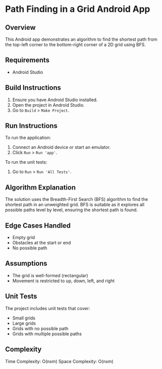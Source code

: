 # Path Finding in a Grid Android App

## Overview
This Android app demonstrates an algorithm to find the shortest path from the top-left corner to the bottom-right corner of a 2D grid using BFS.

## Requirements
- Android Studio

## Build Instructions
1. Ensure you have Android Studio installed.
2. Open the project in Android Studio.
3. Go to `Build` > `Make Project`.

## Run Instructions
To run the application:
1. Connect an Android device or start an emulator.
2. Click `Run` > `Run 'app'`.

To run the unit tests:
1. Go to `Run` > `Run 'All Tests'`.

## Algorithm Explanation
The solution uses the Breadth-First Search (BFS) algorithm to find the shortest path in an unweighted grid. BFS is suitable as it explores all possible paths level by level, ensuring the shortest path is found.

## Edge Cases Handled
- Empty grid
- Obstacles at the start or end
- No possible path

## Assumptions
- The grid is well-formed (rectangular)
- Movement is restricted to up, down, left, and right

## Unit Tests
The project includes unit tests that cover:
- Small grids
- Large grids
- Grids with no possible path
- Grids with multiple possible paths

## Complexity
Time Complexity: O(nxm)
Space Complexity: O(nxm)
